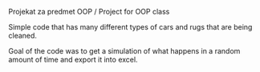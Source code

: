 Projekat za predmet OOP / Project for OOP class

Simple code that has many different types of cars and rugs that are being cleaned.

Goal of the code was to get a simulation of what happens in a random amount of time and export it into excel.

